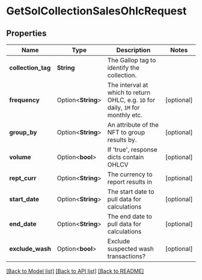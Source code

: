 # GetSolCollectionSalesOhlcRequest

## Properties

Name | Type | Description | Notes
------------ | ------------- | ------------- | -------------
**collection_tag** | **String** | The Gallop tag to identify the collection. | 
**frequency** | Option<**String**> | The interval at which to return OHLC, e.g. `1D` for daily, `1M` for monthly etc. | [optional]
**group_by** | Option<**String**> | An attribute of the NFT to group results by. | [optional]
**volume** | Option<**bool**> | If 'true', response dicts contain OHLCV | [optional]
**rept_curr** | Option<**String**> | The currency to report results in | [optional]
**start_date** | Option<**String**> | The start date to pull data for calculations | [optional]
**end_date** | Option<**String**> | The end date to pull data for calculations | [optional]
**exclude_wash** | Option<**bool**> | Exclude suspected wash transactions? | [optional]

[[Back to Model list]](../README.md#documentation-for-models) [[Back to API list]](../README.md#documentation-for-api-endpoints) [[Back to README]](../README.md)


